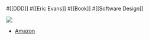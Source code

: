 #[[DDD]] #[[Eric Evans]] #[[Book]] #[[Software Design]]

![](https://m.media-amazon.com/images/I/51f7WXHJYCL._SX391_BO1,204,203,200_.jpg)

- [Amazon](https://amzn.asia/d/4f71Y9S)